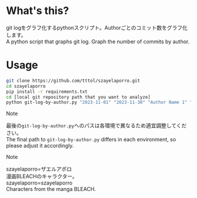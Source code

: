 # What's this?
git logをグラフ化するpythonスクリプト。Authorごとのコミット数をグラフ化します。  
A python script that graphs git log. Graph the number of commits by author.

# Usage
```bash
git clone https://github.com/tttol/szayelaporro.git
cd szayelaporro
pip install -r requirements.txt
cd [local git repository path that you want to analyze]
python git-log-by-author.py "2023-11-01" "2023-11-30" "Author Name 1" "Author Name 2" ...
```
> [!NOTE]
> 最後の`git-log-by-author.py`へのパスは各環境で異なるため適宜調整してください。  
> The final path to `git-log-by-author.py` differs in each environment, so please adjust it accordingly.

> [!NOTE]
> szayelaporro=ザエルアポロ  
> 漫画BLEACHのキャラクター。  
> szayelaporro=szayelaporro  
> Characters from the manga BLEACH.
